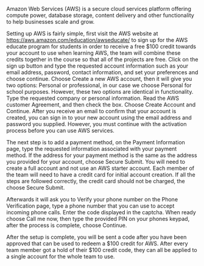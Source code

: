 Amazon Web Services (AWS) is a secure cloud services platform offering compute power, database storage, content delivery and other functionality to help businesses scale and grow. 

Setting up AWS is fairly simple, first visit the AWS website at https://aws.amazon.com/education/awseducate/ to sign up for the AWS educate program for students in order to receive a free $100 credit towards your account to use when learning AWS, the team will combine these credits together in the course so that all of the projects are free. Click on the sign up button and type the requested account information such as your email address, password, contact information, and set your preferences and choose continue. Choose Create a new AWS account, then it will give you two options: Personal or professional, in our case we choose Personal for school purposes. However, these two options are identical in functionality. Type the requested company or personal information. Read the AWS customer Agreement, and then check the box. Choose Create Account and Continue. After you receive an email to confirm that your account is created, you can sign in to your new account using the email address and password you supplied. However, you must continue with the activation process before you can use AWS services. 

The next step is to add a payment method, on the Payment Information page, type the requested information associated with your payment method. If the address for your payment method is the same as the address you provided for your account, choose Secure Submit. You will need to create a full account and not use an AWS starter account. Each member of the team will need to have a credit card for initial account creation. If all the steps are followed correctly, the credit card should not be charged, the choose Secure Submit. 

Afterwards it will ask you to Verify your phone number on the Phone Verification page, type a phone number that you can use to accept incoming phone calls. Enter the code displayed in the captcha. When ready choose Call me now, then type the provided PIN on your phones keypad, after the process is complete, choose Continue. 

After the setup is complete, you will be sent a code after you have been approved that can be used to redeem a $100 credit for AWS. After every team member got a hold of their $100 credit code, they can all be applied to a single account for the whole team to use. 

